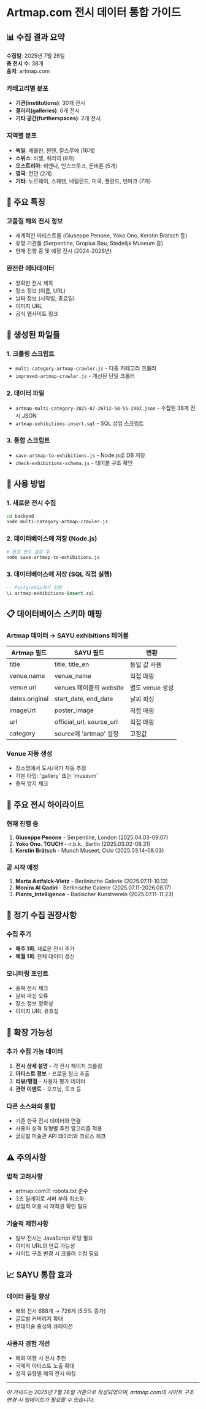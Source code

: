 # Artmap.com 전시 데이터 통합 가이드

## 📊 수집 결과 요약

**수집일**: 2025년 7월 26일  
**총 전시 수**: 38개  
**출처**: artmap.com  

### 카테고리별 분포
- **기관(institutions)**: 30개 전시
- **갤러리(galleries)**: 6개 전시  
- **기타 공간(furtherspaces)**: 2개 전시

### 지역별 분포
- **독일**: 베를린, 뮌헨, 칼스루에 (16개)
- **스위스**: 바젤, 취리히 (8개)
- **오스트리아**: 비엔나, 인스브루크, 돈비른 (5개)
- **영국**: 런던 (2개)
- **기타**: 노르웨이, 스웨덴, 네덜란드, 미국, 폴란드, 덴마크 (7개)

## 🎯 주요 특징

### 고품질 해외 전시 정보
- 세계적인 아티스트들 (Giuseppe Penone, Yoko Ono, Kerstin Brätsch 등)
- 유명 기관들 (Serpentine, Gropius Bau, Stedelijk Museum 등)
- 현재 진행 중 및 예정 전시 (2024-2026년)

### 완전한 메타데이터
- 정확한 전시 제목
- 장소 정보 (이름, URL)
- 날짜 정보 (시작일, 종료일)
- 이미지 URL
- 공식 웹사이트 링크

## 📁 생성된 파일들

### 1. 크롤링 스크립트
- `multi-category-artmap-crawler.js` - 다중 카테고리 크롤러
- `improved-artmap-crawler.js` - 개선된 단일 크롤러

### 2. 데이터 파일
- `artmap-multi-category-2025-07-26T12-50-55-240Z.json` - 수집된 38개 전시 JSON
- `artmap-exhibitions-insert.sql` - SQL 삽입 스크립트

### 3. 통합 스크립트
- `save-artmap-to-exhibitions.js` - Node.js로 DB 저장
- `check-exhibitions-schema.js` - 테이블 구조 확인

## 🔧 사용 방법

### 1. 새로운 전시 수집
```bash
cd backend
node multi-category-artmap-crawler.js
```

### 2. 데이터베이스에 저장 (Node.js)
```bash
# 환경 변수 설정 후
node save-artmap-to-exhibitions.js
```

### 3. 데이터베이스에 저장 (SQL 직접 실행)
```sql
-- PostgreSQL에서 실행
\i artmap-exhibitions-insert.sql
```

## 📋 데이터베이스 스키마 매핑

### Artmap 데이터 → SAYU exhibitions 테이블

| Artmap 필드 | SAYU 필드 | 변환 |
|-------------|-----------|------|
| title | title, title_en | 동일 값 사용 |
| venue.name | venue_name | 직접 매핑 |
| venue.url | venues 테이블의 website | 별도 venue 생성 |
| dates.original | start_date, end_date | 날짜 파싱 |
| imageUrl | poster_image | 직접 매핑 |
| url | official_url, source_url | 직접 매핑 |
| category | source에 'artmap' 설정 | 고정값 |

### Venue 자동 생성
- 장소명에서 도시/국가 자동 추정
- 기본 타입: 'gallery' 또는 'museum'
- 중복 방지 체크

## 🎨 주요 전시 하이라이트

### 현재 진행 중
1. **Giuseppe Penone** - Serpentine, London (2025.04.03-09.07)
2. **Yoko Ono. TOUCH** - n.b.k., Berlin (2025.03.02-08.31)
3. **Kerstin Brätsch** - Munch Museet, Oslo (2025.03.14-08.03)

### 곧 시작 예정
1. **Marta Astfalck-Vietz** - Berlinische Galerie (2025.07.11-10.13)
2. **Monira Al Qadiri** - Berlinische Galerie (2025.07.11-2026.08.17)
3. **Plants_Intelligence** - Badischer Kunstverein (2025.07.11-11.23)

## 🔄 정기 수집 권장사항

### 수집 주기
- **매주 1회**: 새로운 전시 추가
- **매월 1회**: 전체 데이터 갱신

### 모니터링 포인트
- 중복 전시 체크
- 날짜 파싱 오류
- 장소 정보 정확성
- 이미지 URL 유효성

## 🚀 확장 가능성

### 추가 수집 가능 데이터
1. **전시 상세 설명** - 각 전시 페이지 크롤링
2. **아티스트 정보** - 프로필 링크 추출
3. **리뷰/평점** - 사용자 평가 데이터
4. **관련 이벤트** - 오프닝, 토크 등

### 다른 소스와의 통합
- 기존 한국 전시 데이터와 연결
- 사용자 성격 유형별 추천 알고리즘 적용
- 글로벌 미술관 API 데이터와 크로스 체크

## ⚠️ 주의사항

### 법적 고려사항
- artmap.com의 robots.txt 준수
- 3초 딜레이로 서버 부하 최소화
- 상업적 이용 시 저작권 확인 필요

### 기술적 제한사항
- 일부 전시는 JavaScript 로딩 필요
- 이미지 URL의 만료 가능성
- 사이트 구조 변경 시 크롤러 수정 필요

## 📈 SAYU 통합 효과

### 데이터 품질 향상
- 해외 전시 688개 → 726개 (5.5% 증가)
- 글로벌 커버리지 확대
- 현대미술 중심의 큐레이션

### 사용자 경험 개선
- 해외 여행 시 전시 추천
- 국제적 아티스트 노출 확대
- 성격 유형별 해외 전시 매칭

---

*이 가이드는 2025년 7월 26일 기준으로 작성되었으며, artmap.com의 사이트 구조 변경 시 업데이트가 필요할 수 있습니다.*